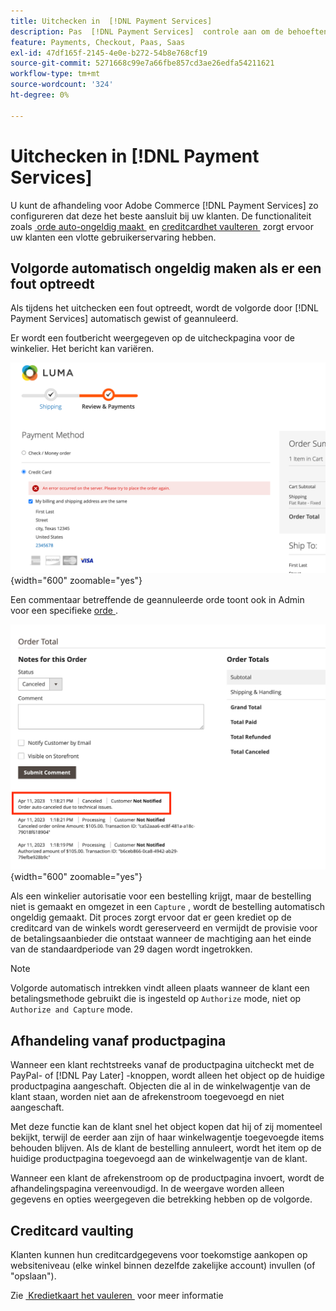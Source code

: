 ```yaml
---
title: Uitchecken in  [!DNL Payment Services]
description: Pas  [!DNL Payment Services]  controle aan om de behoeften van uw klant te passen.
feature: Payments, Checkout, Paas, Saas
exl-id: 47df165f-2145-4e0e-b272-54b8e768cf19
source-git-commit: 5271668c99e7a66fbe857cd3ae26edfa54211621
workflow-type: tm+mt
source-wordcount: '324'
ht-degree: 0%

---
```



# Uitchecken in [!DNL Payment Services]

U kunt de afhandeling voor Adobe Commerce [!DNL Payment Services] zo configureren dat deze het beste aansluit bij uw klanten. De functionaliteit zoals [&#x200B; orde auto-ongeldig maakt &#x200B;](#order-auto-voided-if-error) en [&#x200B; creditcardhet vaulteren &#x200B;](#credit-card-vaulting) zorgt ervoor uw klanten een vlotte gebruikerservaring hebben.

## Volgorde automatisch ongeldig maken als er een fout optreedt

Als tijdens het uitchecken een fout optreedt, wordt de volgorde door [!DNL Payment Services] automatisch gewist of geannuleerd.

Er wordt een foutbericht weergegeven op de uitcheckpagina voor de winkelier. Het bericht kan variëren.

![&#x200B; Fout terwijl het controleren &#x200B;](assets/user-checkout-error.png " Fout terwijl het controleren "){width="600" zoomable="yes"}

Een commentaar betreffende de geannuleerde orde toont ook in Admin voor een specifieke [&#x200B; orde &#x200B;](https://experienceleague.adobe.com/docs/commerce-admin/stores-sales/order-management/orders/orders.html?lang=nl-NL).

![&#x200B; Geannuleerde ordecommentaar in Admin voor orde &#x200B;](assets/admin-checkout-error.png " Geannuleerde ordecommentaar in Admin voor orde "){width="600" zoomable="yes"}

Als een winkelier autorisatie voor een bestelling krijgt, maar de bestelling niet is gemaakt en omgezet in een `Capture` , wordt de bestelling automatisch ongeldig gemaakt. Dit proces zorgt ervoor dat er geen krediet op de creditcard van de winkels wordt gereserveerd en vermijdt de provisie voor de betalingsaanbieder die ontstaat wanneer de machtiging aan het einde van de standaardperiode van 29 dagen wordt ingetrokken.

>[!NOTE]
>
>Volgorde automatisch intrekken vindt alleen plaats wanneer de klant een betalingsmethode gebruikt die is ingesteld op `Authorize` mode, niet op `Authorize and Capture` mode.

## Afhandeling vanaf productpagina

Wanneer een klant rechtstreeks vanaf de productpagina uitcheckt met de PayPal- of [!DNL Pay Later] -knoppen, wordt alleen het object op de huidige productpagina aangeschaft. Objecten die al in de winkelwagentje van de klant staan, worden niet aan de afrekenstroom toegevoegd en niet aangeschaft.

Met deze functie kan de klant snel het object kopen dat hij of zij momenteel bekijkt, terwijl de eerder aan zijn of haar winkelwagentje toegevoegde items behouden blijven.
Als de klant de bestelling annuleert, wordt het item op de huidige productpagina toegevoegd aan de winkelwagentje van de klant.

Wanneer een klant de afrekenstroom op de productpagina invoert, wordt de afhandelingspagina vereenvoudigd. In de weergave worden alleen gegevens en opties weergegeven die betrekking hebben op de volgorde.

## Creditcard vaulting

Klanten kunnen hun creditcardgegevens voor toekomstige aankopen op websiteniveau (elke winkel binnen dezelfde zakelijke account) invullen (of &quot;opslaan&quot;).

Zie [&#x200B; Kredietkaart het vauleren &#x200B;](vaulting.md) voor meer informatie
